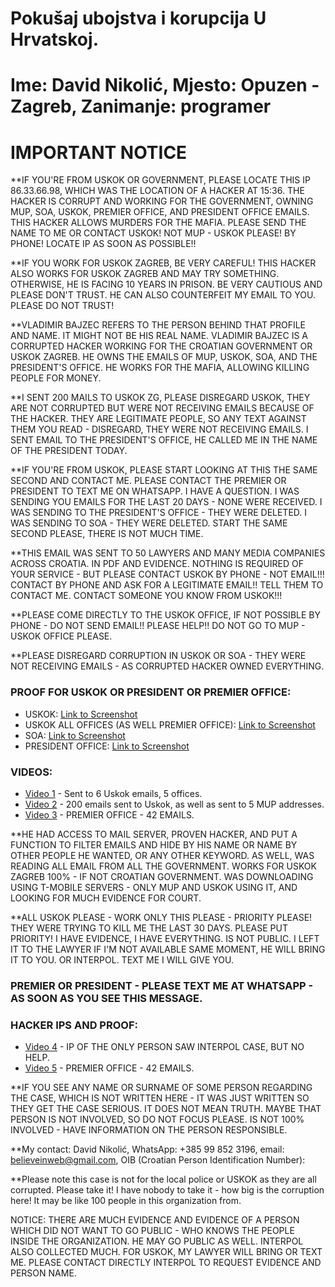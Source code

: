 # Pokušaj ubojstva i korupcija U Hrvatskoj.
# Ime: David Nikolić, Mjesto: Opuzen - Zagreb, Zanimanje: programer

# IMPORTANT NOTICE

**IF YOU'RE FROM USKOK OR GOVERNMENT, PLEASE LOCATE THIS IP 86.33.66.98, WHICH WAS THE LOCATION OF A HACKER AT 15:36. THE HACKER IS CORRUPT AND WORKING FOR THE GOVERNMENT, OWNING MUP, SOA, USKOK, PREMIER OFFICE, AND PRESIDENT OFFICE EMAILS. THIS HACKER ALLOWS MURDERS FOR THE MAFIA. PLEASE SEND THE NAME TO ME OR CONTACT USKOK! NOT MUP - USKOK PLEASE! BY PHONE! LOCATE IP AS SOON AS POSSIBLE!!

**IF YOU WORK FOR USKOK ZAGREB, BE VERY CAREFUL! THIS HACKER ALSO WORKS FOR USKOK ZAGREB AND MAY TRY SOMETHING. OTHERWISE, HE IS FACING 10 YEARS IN PRISON. BE VERY CAUTIOUS AND PLEASE DON'T TRUST. HE CAN ALSO COUNTERFEIT MY EMAIL TO YOU. PLEASE DO NOT TRUST!

**VLADIMIR BAJZEC REFERS TO THE PERSON BEHIND THAT PROFILE AND NAME. IT MIGHT NOT BE HIS REAL NAME. VLADIMIR BAJZEC IS A CORRUPTED HACKER WORKING FOR THE CROATIAN GOVERNMENT OR USKOK ZAGREB. HE OWNS THE EMAILS OF MUP, USKOK, SOA, AND THE PRESIDENT'S OFFICE. HE WORKS FOR THE MAFIA, ALLOWING KILLING PEOPLE FOR MONEY.

**I SENT 200 MAILS TO USKOK ZG, PLEASE DISREGARD USKOK, THEY ARE NOT CORRUPTED BUT WERE NOT RECEIVING EMAILS BECAUSE OF THE HACKER. THEY ARE LEGITIMATE PEOPLE, SO ANY TEXT AGAINST THEM YOU READ - DISREGARD, THEY WERE NOT RECEIVING EMAILS. I SENT EMAIL TO THE PRESIDENT'S OFFICE, HE CALLED ME IN THE NAME OF THE PRESIDENT TODAY.

**IF YOU'RE FROM USKOK, PLEASE START LOOKING AT THIS THE SAME SECOND AND CONTACT ME. PLEASE CONTACT THE PREMIER OR PRESIDENT TO TEXT ME ON WHATSAPP. I HAVE A QUESTION. I WAS SENDING YOU EMAILS FOR THE LAST 20 DAYS - NONE WERE RECEIVED. I WAS SENDING TO THE PRESIDENT'S OFFICE - THEY WERE DELETED. I WAS SENDING TO SOA - THEY WERE DELETED. START THE SAME SECOND PLEASE, THERE IS NOT MUCH TIME.

**THIS EMAIL WAS SENT TO 50 LAWYERS AND MANY MEDIA COMPANIES ACROSS CROATIA. IN PDF AND EVIDENCE. NOTHING IS REQUIRED OF YOUR SERVICE - BUT PLEASE CONTACT USKOK BY PHONE - NOT EMAIL!!! CONTACT BY PHONE AND ASK FOR A LEGITIMATE EMAIL!! TELL THEM TO CONTACT ME. CONTACT SOMEONE YOU KNOW FROM USKOK!!!

**PLEASE COME DIRECTLY TO THE USKOK OFFICE, IF NOT POSSIBLE BY PHONE - DO NOT SEND EMAIL!! PLEASE HELP!! DO NOT GO TO MUP - USKOK OFFICE PLEASE.

**PLEASE DISREGARD CORRUPTION IN USKOK OR SOA - THEY WERE NOT RECEIVING EMAILS - AS CORRUPTED HACKER OWNED EVERYTHING.

### PROOF FOR USKOK OR PRESIDENT OR PREMIER OFFICE:

- USKOK: [Link to Screenshot](https://i.ibb.co/qsqmQSj/Snimka-zaslona-2023-12-27-113106.png)
- USKOK ALL OFFICES (AS WELL PREMIER OFFICE): [Link to Screenshot](https://i.ibb.co/RT7pbW6/uskok-extra.png)
- SOA: [Link to Screenshot](https://i.ibb.co/k6Fm1Zh/Snimka-zaslona-2023-12-27-113207.png)
- PRESIDENT OFFICE: [Link to Screenshot](https://i.ibb.co/hXhN3Jm/president-office.png)

### VIDEOS:

- [Video 1](https://drive.proton.me/urls/ZA6P0V1J24#jbGfgasuXpxH) - Sent to 6 Uskok emails, 5 offices.
- [Video 2](https://drive.proton.me/urls/KBR4HWGNRC#5zpTXLKuXsIQ) - 200 emails sent to Uskok, as well as sent to 5 MUP addresses.
- [Video 3](https://drive.proton.me/urls/W2ZEYDYXW4#xYsbXuDCdEbP) - PREMIER OFFICE - 42 EMAILS.

**HE HAD ACCESS TO MAIL SERVER, PROVEN HACKER, AND PUT A FUNCTION TO FILTER EMAILS AND HIDE BY HIS NAME OR NAME BY OTHER PEOPLE HE WANTED, OR ANY OTHER KEYWORD. AS WELL, WAS READING ALL EMAIL FROM ALL THE GOVERNMENT. WORKS FOR USKOK ZAGREB 100% - IF NOT CROATIAN GOVERNMENT. WAS DOWNLOADING USING T-MOBILE SERVERS - ONLY MUP AND USKOK USING IT, AND LOOKING FOR MUCH EVIDENCE FOR COURT.

**ALL USKOK PLEASE - WORK ONLY THIS PLEASE - PRIORITY PLEASE! THEY WERE TRYING TO KILL ME THE LAST 30 DAYS. PLEASE PUT PRIORITY! I HAVE EVIDENCE, I HAVE EVERYTHING. IS NOT PUBLIC. I LEFT IT TO THE LAWYER IF I'M NOT AVAILABLE SAME MOMENT, HE WILL BRING IT TO YOU. OR INTERPOL. TEXT ME I WILL GIVE YOU.

### PREMIER OR PRESIDENT - PLEASE TEXT ME AT WHATSAPP - AS SOON AS YOU SEE THIS MESSAGE.

### HACKER IPS AND PROOF:

- [Video 4](https://drive.proton.me/urls/S7F5FD20VR#GybCA5sbUkfO) - IP OF THE ONLY PERSON SAW INTERPOL CASE, BUT NO HELP.
- [Video 5](https://drive.proton.me/urls/W2ZEYDYXW4#xYsbXuDCdEbP) - PREMIER OFFICE - 42 EMAILS.

**IF YOU SEE ANY NAME OR SURNAME OF SOME PERSON REGARDING THE CASE, WHICH IS NOT WRITTEN HERE - IT WAS JUST WRITTEN SO THEY GET THE CASE SERIOUS. IT DOES NOT MEAN TRUTH. MAYBE THAT PERSON IS NOT INVOLVED, SO DO NOT FOCUS PLEASE. IS NOT 100% INVOLVED - HAVE INFORMATION ON THE PERSON RESPONSIBLE.

**My contact: David Nikolić, WhatsApp: +385 99 852 3196, email: believeinweb@gmail.com, OIB (Croatian Person Identification Number): 

**Please note this case is not for the local police or USKOK as they are all corrupted. Please take it! I have nobody to take it - how big is the corruption here! It may be like 100 people in this organization from.

NOTICE: THERE ARE MUCH EVIDENCE AND EVIDENCE OF A PERSON WHICH DID NOT WANT TO GO PUBLIC - WHO KNOWS THE PEOPLE INSIDE THE ORGANIZATION. HE MAY GO PUBLIC AS WELL. INTERPOL ALSO COLLECTED MUCH. FOR USKOK, MY LAWYER WILL BRING OR TEXT ME. PLEASE CONTACT DIRECTLY INTERPOL TO REQUEST EVIDENCE AND PERSON NAME.


